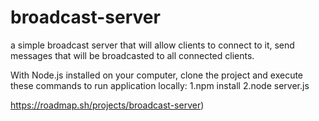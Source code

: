 # broadcast-server
a simple broadcast server that will allow clients to connect to it, send messages that will be broadcasted to all connected clients.

With Node.js installed on your computer, clone the project and execute these commands to run application locally: 
 1.npm install
 2.node server.js

https://roadmap.sh/projects/broadcast-server)
